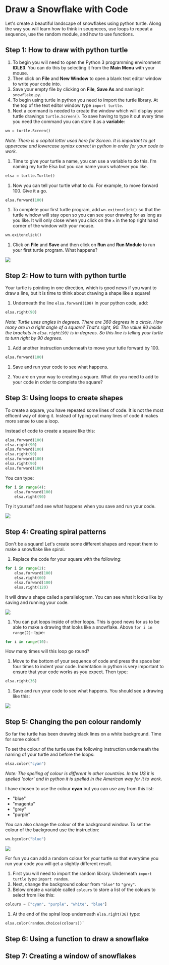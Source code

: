 # Draw a Snowflake with Code

Let's create a beautiful landscape of snowflakes using python turtle. Along the way you will learn how to think in seuqneces, use loops to repeat a sequence, use the random module, and how to use functions.

## Step 1: How to draw with python turtle

1. To begin you will need to open the Python 3 programming environment **IDLE3**. You can do this by selecting it from the **Main Menu** with your mouse. 
1. Then click on **File** and **New Window** to open a blank text editor window to write your code into. 
1. Save your empty file by clicking on **File**, **Save As** and naming it `snowflake.py`.
1. To begin using turtle in python you need to import the turtle library. At the top of the text editor window type `import turtle`. 
1. Next a command is needed to create the window which will display your turtle drawings `turtle.Screen()`. To save having to type it out every time you need the command you can store it as a **variable**:

  ```python
  wn = turtle.Screen()
  ```
  *Note: There is a capital letter used here for Screen. It is important to get uppercase and lowercase syntax correct in python in order for your code to work.*
  
1. Time to give your turtle a name, you can use a variable to do this. I'm naming my turtle Elsa but you can name yours whatever you like.

  ```python
  elsa = turtle.Turtle()
  ```

1. Now you can tell your turtle what to do. For example, to move forward 100. Give it a go.

  ```python
  elsa.forward(100)
  ```

1. To complete your first turtle program, add `wn.exitonclick()` so that the turtle window will stay open so you can see your drawing for as long as you like. It will only close when you click on the `x` in the top right hand corner of the window with your mouse.    

  ```python
  wn.exitonclick()
  ```
1. Click on **File** and **Save** and then click on **Run** and **Run Module** to run your first turtle program. What happens?

  ![](images/import-turtle.png)

## Step 2: How to turn with python turtle

Your turtle is pointing in one direction, which is good news if you want to draw a line, but it is time to think about drawing a shape like a square!

1. Underneath the line `elsa.forward(100)` in your python code, add:

  ```python
  elsa.right(90)
  ```
  *Note: Turtle uses angles in degrees. There are 360 degrees in a circle. How many are in a right angle of a square? That's right, 90. The value 90 inside the brackets in `elsa.right(90)` is in degrees. So this line is telling your turtle to turn right by 90 degrees.*
  
1. Add another instruction underneath to move your tutle forward by 100.   

  ```python
  elsa.forward(100)
  ```
1. Save and run your code to see what happens.

1. You are on your way to creating a square. What do you need to add to your code in order to complete the square?

## Step 3: Using loops to create shapes

To create a square, you have repeated some lines of code. It is not the most efficent way of doing it. Instead of typing out many lines of code it makes more sense to use a loop.

Instead of code to create a square like this:
  
  ```python
  elsa.forward(100)
  elsa.right(90)
  elsa.forward(100)
  elsa.right(90)
  elsa.forward(100)
  elsa.right(90)
  elsa.forward(100)
  ```
You can type:
  
  ```python
  for i in range(4):
      elsa.forward(100)
      elsa.right(90)
  ```
Try it yourself and see what happens when you save and run your code.
  
  ![](images/turtle-loop.png)

## Step 4: Creating spiral patterns
Don't be a square! Let's create some different shapes and repeat them to make a snowflake like spiral.

1. Replace the code for your square with the following:

  ```python
  for i in range(2):
      elsa.forward(100)
      elsa.right(60)
      elsa.forward(100)
      elsa.right(120)
  ```
  It will draw a shape called a parallelogram. You can see what it looks like by saving and running your code.
  
  ![](images/parallelogram.png)

1. You can put loops inside of other loops. This is good news for us to be able to make a drawing that looks like a snowflake. Above `for i in range(2):` type:

  ```python
  for i in range(10):
  ```
  How many times will this loop go round?

1. Move to the bottom of your sequence of code and press the space bar four times to indent your code. Indentation in python is very important to ensure that your code works as you expect. Then type:

  ```python
  elsa.right(36)
  ```

1. Save and run your code to see what happens. You should see a drawing like this:  
  
  ![](images/snowflake1.png)
  
## Step 5: Changing the pen colour randomly

So far the turtle has been drawing black lines on a white background. Time for some colour!

To set the colour of the turtle use the following instruction underneath the naming of your turtle and before the loops:

```python
elsa.color("cyan")
```
*Note: The spelling of colour is different in other countries. In the US it is spelled 'color' and in python it is spelled in the American way for it to work.*

I have chosen to use the colour **cyan** but you can use any from this list:

- "blue"
- "magenta"
- "grey"
- "purple"

You can also change the colour of the background window. To set the colour of the background use the instruction:

```python
wn.bgcolor("blue")
```

![](images/colour.png)

For fun you can add a random colour for your turtle so that everytime you run your code you will get a slightly different result. 

1. First you will need to import the random library. Underneath `import turtle` type `import random`.
1. Next, change the background colour from `"blue"` to `"grey"`.
1. Below create a variable called `colours` to store a list of the colours to select from like this:

  ```python
  colours = ["cyan", "purple", "white", "blue"]
  ```
1. At the end of the spiral loop underneath `elsa.right(36)` type: 

  ```python
  elsa.color(random.choice(colours))`  
  ```
  
## Step 6: Using a function to draw a snowflake


## Step 7: Creating a window of snowflakes
